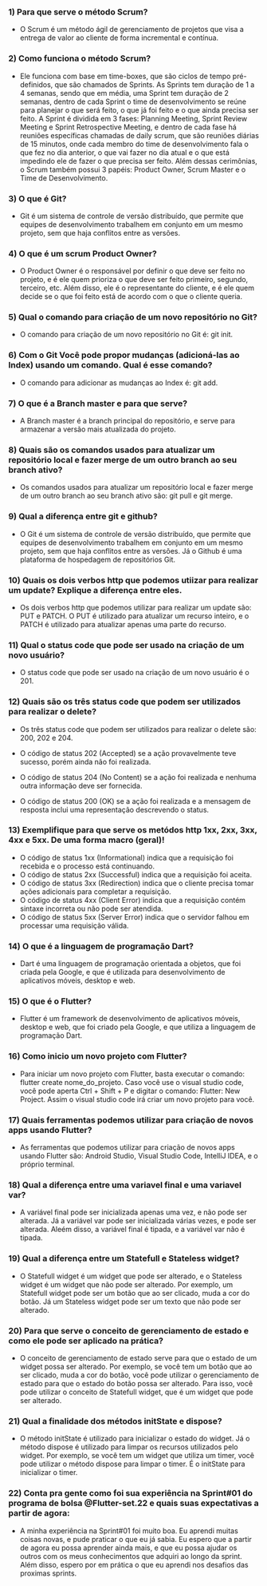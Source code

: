 ### 1) Para que serve o método Scrum? 

- O Scrum é um método ágil de gerenciamento de projetos que visa a entrega de valor ao cliente de forma incremental e contínua. 
### 2) Como funciona o método Scrum? 

- Ele funciona com base em time-boxes, que são ciclos de tempo pré-definidos, que são chamados de Sprints. As Sprints tem duração de 1 a 4 semanas, sendo que em média, uma Sprint tem duração de 2 semanas, dentro de cada Sprint o time de desenvolvimento se reúne para planejar o que será feito, o que já foi feito e o que ainda precisa ser feito. A Sprint é dividida em 3 fases: Planning Meeting, Sprint Review Meeting e Sprint Retrospective Meeting, e dentro de cada fase há reuniões específicas chamadas de daily scrum, que são reuniões diárias de 15 minutos, onde cada membro do time de desenvolvimento fala o que fez no dia anterior, o que vai fazer no dia atual e o que está impedindo ele de fazer o que precisa ser feito. Além dessas cerimônias, o Scrum também possui 3 papéis: Product Owner, Scrum Master e o Time de Desenvolvimento. 
### 3) O que é Git? 

- Git é um sistema de controle de versão distribuído, que permite que equipes de desenvolvimento trabalhem em conjunto em um mesmo projeto, sem que haja conflitos entre as versões.
### 4) O que é um scrum Product Owner? 

- O Product Owner é o responsável por definir o que deve ser feito no projeto, e é ele quem prioriza o que deve ser feito primeiro, segundo, terceiro, etc. Além disso, ele é o representante do cliente, e é ele quem decide se o que foi feito está de acordo com o que o cliente queria.
### 5) Qual o comando para criação de um novo repositório no Git? 

- O comando para criação de um novo repositório no Git é: git init.
### 6) Com o Git Você pode propor mudanças (adicioná-las ao Index) usando um comando. Qual é esse comando? 

- O comando para adicionar as mudanças ao Index é: git add.
### 7) O que é a Branch master e para que serve? 

- A Branch master é a branch principal do repositório, e serve para armazenar a versão mais atualizada do projeto.
### 8) Quais são os comandos usados para atualizar um repositório local e fazer merge de um outro branch ao seu branch ativo? 

- Os comandos usados para atualizar um repositório local e fazer merge de um outro branch ao seu branch ativo são: git pull e git merge.    
### 9) Qual a diferença entre git e github? 

- O Git é um sistema de controle de versão distribuído, que permite que equipes de desenvolvimento trabalhem em conjunto em um mesmo projeto, sem que haja conflitos entre as versões. Já o Github é uma plataforma de hospedagem de repositórios Git.

### 10) Quais os dois verbos http que podemos utiizar para realizar um update? Explique a diferença entre eles. 

- Os dois verbos http que podemos utilizar para realizar um update são: PUT e PATCH. O PUT é utilizado para atualizar um recurso inteiro, e o PATCH é utilizado para atualizar apenas uma parte do recurso.
### 11) Qual o status code que pode ser usado na criação de um novo usuário? 

- O status code que pode ser usado na criação de um novo usuário é o 201.

### 12) Quais são os três status code que podem ser utilizados para realizar o delete? 

- Os três status code que podem ser utilizados para realizar o delete são: 200, 202 e 204.

- O código de status 202 (Accepted) se a ação provavelmente teve sucesso, porém ainda não foi realizada.
- O código de status 204 (No Content) se a ação foi realizada e nenhuma outra informação deve ser fornecida.
- O código de status 200 (OK) se a ação foi realizada e a mensagem de resposta inclui uma representação descrevendo o status.
### 13) Exemplifique para que serve os metódos http 1xx, 2xx, 3xx, 4xx e 5xx. De uma forma macro (geral)! 

- O código de status 1xx (Informational) indica que a requisição foi recebida e o processo está continuando.
- O código de status 2xx (Successful) indica que a requisição foi aceita.
- O código de status 3xx (Redirection) indica que o cliente precisa tomar ações adicionais para completar a requisição.
- O código de status 4xx (Client Error) indica que a requisição contém sintaxe incorreta ou não pode ser atendida.
- O código de status 5xx (Server Error) indica que o servidor falhou em processar uma requisição válida.

### 14) O que é a linguagem de programação Dart?

- Dart é uma linguagem de programação orientada a objetos, que foi criada pela Google, e que é utilizada para desenvolvimento de aplicativos móveis, desktop e web.
### 15) O que é o Flutter?

- Flutter é um framework de desenvolvimento de aplicativos móveis, desktop e web, que foi criado pela Google, e que utiliza a linguagem de programação Dart.
### 16) Como inicio um novo projeto com Flutter?

- Para iniciar um novo projeto com Flutter, basta executar o comando: flutter create nome_do_projeto. Caso você use o visual studio code, você pode aperta Ctrl + Shift + P e digitar o comando: Flutter: New Project. Assim o visual studio code irá criar um novo projeto para você.  
### 17) Quais ferramentas podemos utilizar para criação de novos apps usando Flutter?

- As ferramentas que podemos utilizar para criação de novos apps usando Flutter são: Android Studio, Visual Studio Code, IntelliJ IDEA, e o próprio terminal.
### 18) Qual a diferença entre uma variavel final e uma variavel var?

- A variável final pode ser inicializada apenas uma vez, e não pode ser alterada. Já a variável var pode ser inicializada várias vezes, e pode ser alterada. Aleém disso, a variável final é tipada, e a variável var não é tipada.
### 19) Qual a diferença entre um Statefull e Stateless widget?

- O Statefull widget é um widget que pode ser alterado, e o Stateless widget é um widget que não pode ser alterado. Por exemplo, um Statefull widget pode ser um botão que ao ser clicado, muda a cor do botão. Já um Stateless widget pode ser um texto que não pode ser alterado.
### 20) Para que serve o conceito de gerenciamento de estado e como ele pode ser aplicado na prática?

- O conceito de gerenciamento de estado serve para que o estado de um widget possa ser alterado. Por exemplo, se você tem um botão que ao ser clicado, muda a cor do botão, você pode utilizar o gerenciamento de estado para que o estado do botão possa ser alterado. Para isso, você pode utilizar o conceito de Statefull widget, que é um widget que pode ser alterado.
### 21) Qual a finalidade dos métodos initState e dispose?

- O método initState é utilizado para inicializar o estado do widget. Já o método dispose é utilizado para limpar os recursos utilizados pelo widget. Por exemplo, se você tem um widget que utiliza um timer, você pode utilizar o método dispose para limpar o timer. É o initState para inicializar o timer.

### 22) Conta pra gente como foi sua experiência na Sprint#01 do programa de bolsa @Flutter-set.22 e quais suas expectativas a partir de agora:

- A minha experiência na Sprint#01 foi muito boa. Eu aprendi muitas coisas novas, e pude praticar o que eu já sabia. Eu espero que a partir de agora eu possa aprender ainda mais, e que eu possa ajudar os outros com os meus conhecimentos que adquiri ao longo da sprint. Além disso, espero por em prática o que eu aprendi nos desafios das proximas sprints.